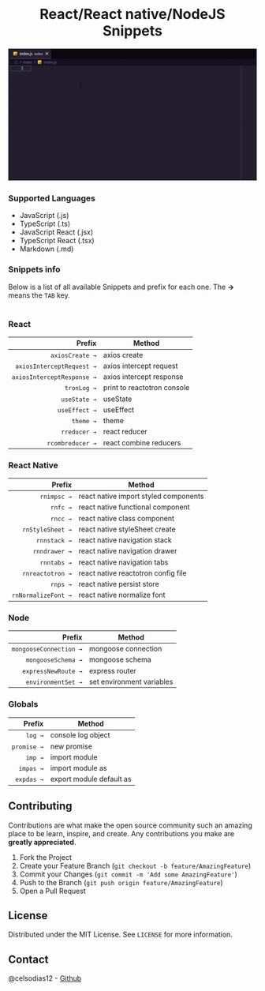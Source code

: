 <!-- PROJECT LOGO -->
<br />
<p align="center">
  <h1 align="center">React/React native/NodeJS Snippets</h1>
</p>

![Show snippets](https://raw.githubusercontent.com/celsodias12/vscode-react-node-snippets/master/images/example.gif)

### Supported Languages

- JavaScript (.js)
- TypeScript (.ts)
- JavaScript React (.jsx)
- TypeScript React (.tsx)
- Markdown (.md)

### Snippets info

Below is a list of all available Snippets and prefix for each one. The **→** means the `TAB` key.
<br/>
<br/>

### React

|                     Prefix | Method                      |
| -------------------------: | --------------------------- |
|            `axiosCreate →` | axios create                |
|  `axiosInterceptRequest →` | axios intercept request     |
| `axiosInterceptResponse →` | axios intercept response    |
|                `tronLog →` | print to reactotron console |
|               `useState →` | useState                    |
|              `useEffect →` | useEffect                   |
|                  `theme →` | theme                       |
|               `rreducer →` | react reducer               |
|           `rcombreducer →` | react combine reducers      |

### React Native

|              Prefix | Method                                |
| ------------------: | ------------------------------------- |
|         `rnimpsc →` | react native import styled components |
|            `rnfc →` | react native functional component     |
|            `rncc →` | react native class component          |
|    `rnStyleSheet →` | react native styleSheet create        |
|        `rnnstack →` | react native navigation stack         |
|       `rnndrawer →` | react native navigation drawer        |
|         `rnntabs →` | react native navigation tabs          |
|    `rnreactotron →` | react native reactotron config file   |
|            `rnps →` | react native persist store            |
| `rnNormalizeFont →` | react native normalize font           |

### Node

|                 Prefix | Method                    |
| ---------------------: | ------------------------- |
| `mongooseConnection →` | mongoose connection       |
|     `mongooseSchema →` | mongoose schema           |
|    `expressNewRoute →` | express router            |
|     `environmentSet →` | set environment variables |

### Globals

|      Prefix | Method                   |
| ----------: | ------------------------ |
|     `log →` | console log object       |
| `promise →` | new promise              |
|     `imp →` | import module            |
|   `impas →` | import module as         |
|  `expdas →` | export module default as |

<!-- CONTRIBUTING -->

## Contributing

Contributions are what make the open source community such an amazing place to be learn, inspire, and create. Any contributions you make are **greatly appreciated**.

1. Fork the Project
2. Create your Feature Branch (`git checkout -b feature/AmazingFeature`)
3. Commit your Changes (`git commit -m 'Add some AmazingFeature'`)
4. Push to the Branch (`git push origin feature/AmazingFeature`)
5. Open a Pull Request

<!-- LICENSE -->

## License

Distributed under the MIT License. See `LICENSE` for more information.

<!-- CONTACT -->

## Contact

@celsodias12 - [Github](https://github.com/celsodias12)
